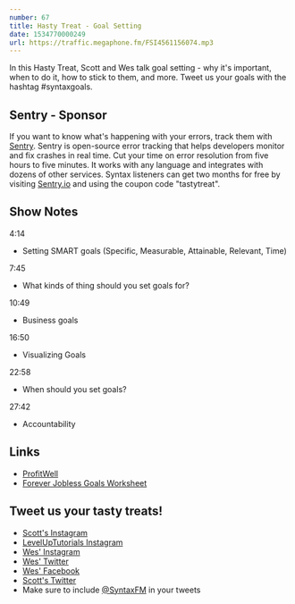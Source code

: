```yaml
---
number: 67
title: Hasty Treat - Goal Setting
date: 1534770000249
url: https://traffic.megaphone.fm/FSI4561156074.mp3
---
```


In this Hasty Treat, Scott and Wes talk goal setting - why it's important, when to do it, how to stick to them, and more. Tweet us your goals with the hashtag #syntaxgoals.

## Sentry - Sponsor

If you want to know what's happening with your errors, track them with [Sentry](https://sentry.io/). Sentry is open-source error tracking that helps developers monitor and fix crashes in real time. Cut your time on error resolution from five hours to five minutes. It works with any language and integrates with dozens of other services. Syntax listeners can get two months for free by visiting [Sentry.io](https://sentry.io/) and using the coupon code "tastytreat".

## Show Notes

 4:14

* Setting SMART goals (Specific, Measurable, Attainable, Relevant, Time)

7:45

* What kinds of thing should you set goals for?

10:49

* Business goals

16:50

* Visualizing Goals

22:58

* When should you set goals?

27:42

* Accountability

## Links
* [ProfitWell](https://www.profitwell.com/)
* [Forever Jobless Goals Worksheet](https://foreverjobless.com/fj-goals-worksheet.pdf)

## Tweet us your tasty treats!

* [Scott's Instagram](https://www.instagram.com/stolinski/)
* [LevelUpTutorials Instagram](https://www.instagram.com/LevelUpTutorials/)
* [Wes' Instagram](https://www.instagram.com/wesbos/)
* [Wes' Twitter](https://twitter.com/wesbos)
* [Wes' Facebook](https://www.facebook.com/wesbos.developer)
* [Scott's Twitter](https://twitter.com/stolinski)
* Make sure to include [@SyntaxFM](https://twitter.com/SyntaxFM) in your tweets
